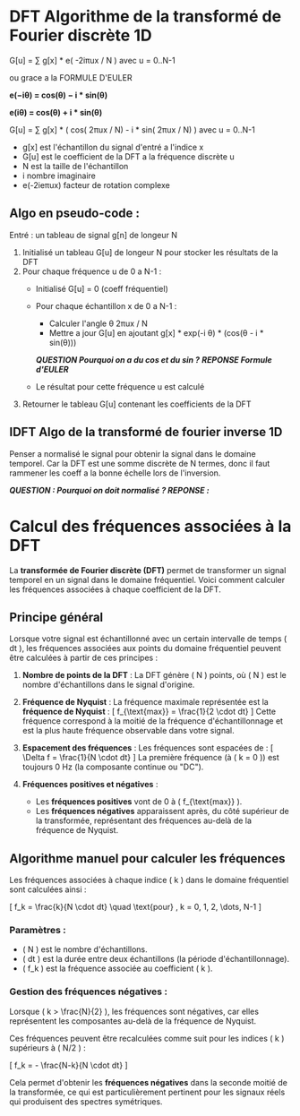 # DFT Algorithme de la transformé de Fourier discrète 1D
G[u] = ∑ g[x] * e( -2iπux / N ) avec u = 0..N-1

ou grace a la FORMULE D'EULER

**e(−iθ) = cos(θ) − i * sin(θ)**

**e(iθ) = cos(θ) + i * sin(θ)**

G[u] = ∑ g[x] * ( cos( 2πux / N) - i * sin( 2πux / N) ) avec u = 0..N-1

- g[x] est l'échantillon du signal d'entré a l'indice x
- G[u] est le coefficient de la DFT a la fréquence discrète u
- N est la taille de l'échantillon
- i nombre imaginaire
- e(-2ieπux) facteur de rotation complexe

## Algo en pseudo-code :
Entré : un tableau de signal g[n] de longeur N

1. Initialisé un tableau G[u] de longeur N pour stocker les résultats de la DFT
2. Pour chaque fréquence u de 0 a N-1 :
   - Initialisé G[u] = 0 (coeff fréquentiel)
   - Pour chaque échantillon x de 0 a N-1 :
     - Calculer l'angle θ 2πux / N
     - Mettre a jour G[u] en ajoutant g[x] * exp(-i θ) * (cos(θ - i * sin(θ)))

     ***QUESTION Pourquoi on a du cos et du sin ?***
     ***REPONSE Formule d'EULER***

   - Le résultat pour cette fréquence u est calculé
3. Retourner le tableau G[u] contenant les coefficients de la DFT

## IDFT Algo de la transformé de fourier inverse 1D

Penser a normalisé le signal pour obtenir la signal dans le domaine temporel. Car la DFT est une somme
discrète de N termes, donc il faut rammener les coeff a la bonne échelle lors de l'inversion.

***QUESTION : Pourquoi on doit normalisé ? REPONSE :*** 




# Calcul des fréquences associées à la DFT

La **transformée de Fourier discrète (DFT)** permet de transformer un signal temporel en un signal dans le domaine fréquentiel. Voici comment calculer les fréquences associées à chaque coefficient de la DFT.

## Principe général

Lorsque votre signal est échantillonné avec un certain intervalle de temps \( dt \), les fréquences associées aux points du domaine fréquentiel peuvent être calculées à partir de ces principes :

1. **Nombre de points de la DFT** : La DFT génère \( N \) points, où \( N \) est le nombre d'échantillons dans le signal d'origine.

2. **Fréquence de Nyquist** : La fréquence maximale représentée est la **fréquence de Nyquist** :
   \[
   f_{\text{max}} = \frac{1}{2 \cdot dt}
   \]
   Cette fréquence correspond à la moitié de la fréquence d'échantillonnage et est la plus haute fréquence observable dans votre signal.

3. **Espacement des fréquences** : Les fréquences sont espacées de :
   \[
   \Delta f = \frac{1}{N \cdot dt}
   \]
   La première fréquence (à \( k = 0 \)) est toujours 0 Hz (la composante continue ou "DC").

4. **Fréquences positives et négatives** : 
   - Les **fréquences positives** vont de 0 à \( f_{\text{max}} \).
   - Les **fréquences négatives** apparaissent après, du côté supérieur de la transformée, représentant des fréquences au-delà de la fréquence de Nyquist.

## Algorithme manuel pour calculer les fréquences

Les fréquences associées à chaque indice \( k \) dans le domaine fréquentiel sont calculées ainsi :

\[
f_k = \frac{k}{N \cdot dt} \quad \text{pour} \, k = 0, 1, 2, \dots, N-1
\]

### Paramètres :
- \( N \) est le nombre d'échantillons.
- \( dt \) est la durée entre deux échantillons (la période d'échantillonnage).
- \( f_k \) est la fréquence associée au coefficient \( k \).

### Gestion des fréquences négatives :
Lorsque \( k > \frac{N}{2} \), les fréquences sont négatives, car elles représentent les composantes au-delà de la fréquence de Nyquist.

Ces fréquences peuvent être recalculées comme suit pour les indices \( k \) supérieurs à \( N/2 \) :

\[
f_k = - \frac{N-k}{N \cdot dt}
\]

Cela permet d'obtenir les **fréquences négatives** dans la seconde moitié de la transformée, ce qui est particulièrement pertinent pour les signaux réels qui produisent des spectres symétriques.
